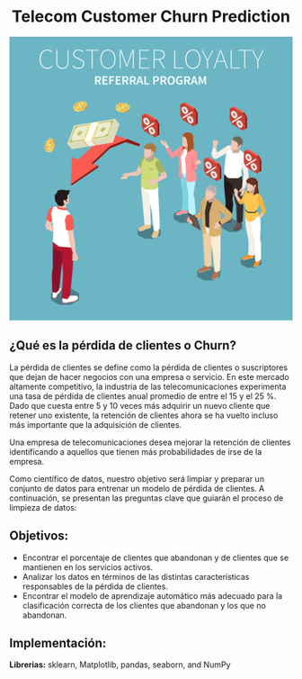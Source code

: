 # <div align="center">Telecom Customer Churn Prediction</div>

![](https://github.com/jumacaq/Data_Telecom_Churn/blob/master/churn_image.jpg)

## ¿Qué es la pérdida de clientes o Churn?
La pérdida de clientes se define como la pérdida de clientes o suscriptores que dejan de hacer negocios con una empresa o servicio.
En este mercado altamente competitivo, la industria de las telecomunicaciones experimenta una tasa de pérdida de clientes anual promedio de entre el 15 y el 25 %.
Dado que cuesta entre 5 y 10 veces más adquirir un nuevo cliente que retener uno existente, la retención de clientes
ahora se ha vuelto incluso más importante que la adquisición de clientes.

Una empresa de telecomunicaciones desea mejorar la retención de clientes identificando a aquellos que tienen más probabilidades de irse de la empresa.

Como científico de datos, nuestro objetivo será limpiar y preparar un conjunto de datos para entrenar un modelo de pérdida de clientes. A continuación, se presentan las preguntas clave que guiarán el proceso de limpieza de datos:
## Objetivos:
- Encontrar el porcentaje de clientes que abandonan y de clientes que se mantienen en los servicios activos.
- Analizar los datos en términos de las distintas características responsables de la pérdida de clientes.
- Encontrar el modelo de aprendizaje automático más adecuado para la clasificación correcta de los clientes que abandonan y los que no abandonan.


## Implementación:

**Librerias:** sklearn, Matplotlib, pandas, seaborn, and NumPy







